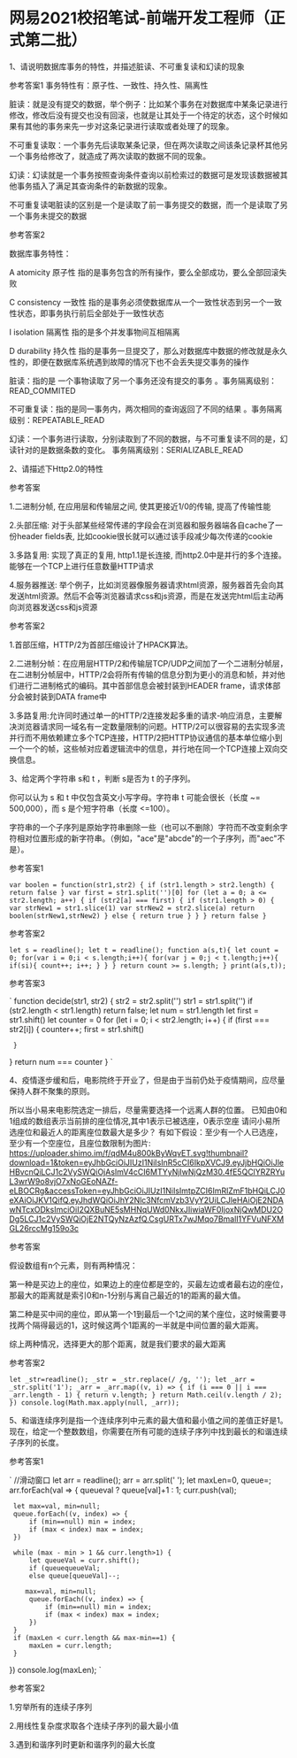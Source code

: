 # 网易2021校招笔试-前端开发工程师（正式第二批）

1、请说明数据库事务的特性，并描述脏读、不可重复读和幻读的现象

 参考答案1
 事务特性有：原子性、一致性、持久性、隔离性

 脏读：就是没有提交的数据，举个例子：比如某个事务在对数据库中某条记录进行修改，修改后没有提交也没有回滚，也就是让其处于一个待定的状态，这个时候如果有其他的事务来先一步对这条记录进行读取或者处理了的现象。

 不可重复读取：一个事务先后读取某条记录，但在两次读取之间该条记录杯其他另一个事务给修改了，就造成了两次读取的数据不同的现象。

 幻读：幻读就是一个事务按照查询条件查询以前检索过的数据可是发现该数据被其他事务插入了满足其查询条件的新数据的现象。

 不可重复读喝脏读的区别是一个是读取了前一事务提交的数据，而一个是读取了另一个事务未提交的数据

 参考答案2

 数据库事务特性：

 A atomicity 原子性 指的是事务包含的所有操作，要么全部成功，要么全部回滚失败

 C consistency 一致性 指的是事务必须使数据库从一个一致性状态到另一个一致性状态，即事务执行前后全部处于一致性状态

 I isolation 隔离性 指的是多个并发事物间互相隔离

 D durability 持久性 指的是事务一旦提交了，那么对数据库中数据的修改就是永久性的，即便在数据库系统遇到故障的情况下也不会丢失提交事务的操作

 脏读：指的是 一个事物读取了另一个事务还没有提交的事务 。事务隔离级别：READ_COMMITED

 不可重复读：指的是同一事务内，两次相同的查询返回了不同的结果 。事务隔离级别：REPEATABLE_READ

 幻读：一个事务进行读取，分别读取到了不同的数据，与不可重复读不同的是，幻读针对的是数据条数的变化。 事务隔离级别：SERIALIZABLE_READ

2、请描述下Http2.0的特性

 参考答案

 1.二进制分帧, 在应用层和传输层之间, 使其更接近1/0的传输, 提高了传输性能

 2.头部压缩: 对于头部某些经常传递的字段会在浏览器和服务器端各自cache了一份header fields表, 比如cookie很长就可以通过该手段减少每次传递的cookie

 3.多路复用: 实现了真正的复用, http1.1是长连接, 而http2.0中是并行的多个连接。能够在一个TCP上进行任意数量HTTP请求

 4.服务器推送: 举个例子，比如浏览器像服务器请求html资源，服务器首先会向其发送html资源。然后不会等浏览器请求css和js资源，而是在发送完html后主动再向浏览器发送css和js资源

 参考答案2

 1.首部压缩，HTTP/2为首部压缩设计了HPACK算法。

 2.二进制分帧：在应用层HTTP/2和传输层TCP/UDP之间加了一个二进制分帧层，在二进制分帧层中，HTTP/2会将所有传输的信息分割为更小的消息和帧，并对他们进行二进制格式的编码。其中首部信息会被封装到HEADER frame，请求体部分会被封装到DATA frame中

 3.多路复用:允许同时通过单一的HTTP/2连接发起多重的请求-响应消息，主要解决浏览器请求同一域名有一定数量限制的问题。HTTP/2可以很容易的去实现多流并行而不用依赖建立多个TCP连接，HTTP/2把HTTP协议通信的基本单位缩小到一个一个的帧，这些帧对应着逻辑流中的信息，并行地在同一个TCP连接上双向交换信息。

3、给定两个字符串 s和 t ，判断 s是否为 t 的子序列。

你可以认为 s 和 t 中仅包含英文小写字母。字符串 t 可能会很长（长度 ~= 500,000），而 s 是个短字符串（长度 <=100）。

字符串的一个子序列是原始字符串删除一些（也可以不删除）字符而不改变剩余字符相对位置形成的新字符串。（例如，"ace"是"abcde"的一个子序列，而"aec"不是）。

 参考答案1

 `
 var boolen = function(str1,str2) {
   if (str1.length > str2.length) {
     return false
   }
   var first = str1.split('')[0]
   for (let a = 0; a <= str2.length; a++) {
     if (str2[a] === first) {
       if (str1.length > 0) {
         var strNew1 = str1.slice(1)
         var strNew2 = str2.slice(a)
         return boolen(strNew1,strNew2)
       } else {
         return true
       }
     }
   }
   return false
 } 
 `



 参考答案2

 `
 let s = readline();
 let t = readline();
 function a(s,t){
     let count = 0;
     for(var i = 0;i < s.length;i++){
         for(var j = 0;j < t.length;j++){
             if(si){
                 count++;
                 i++;
             }
         }
     }
     return count >= s.length;
 }
 print(a(s,t));
 `

 参考答案3

 `
 function decide(str1, str2) {
   str2 = str2.split('')
   str1 = str1.split('')
   if (str2.length < str1.length) return false;
   let num = str1.length
   let first = str1.shift()
   let counter = 0
   for (let i = 0; i < str2.length; i++) {
     if (first === str2[i]) {
       counter++;
       first = str1.shift()

     }
   }
   return num === counter
 }
 `



4、疫情逐步缓和后，电影院终于开业了，但是由于当前仍处于疫情期间，应尽量保持人群不聚集的原则。

所以当小易来电影院选定一排后，尽量需要选择一个远离人群的位置。
已知由0和1组成的数组表示当前排的座位情况,其中1表示已被选座，0表示空座
请问小易所选座位和最近人的距离座位数最大是多少？
有如下假设：至少有一个人已选座，至少有一个空座位，且座位数限制为图片: https://uploader.shimo.im/f/qdM4u800kByWqvET.svg!thumbnail?download=1&token=eyJhbGciOiJIUzI1NiIsInR5cCI6IkpXVCJ9.eyJjbHQiOiJleHBvcnQiLCJ1c2VySWQiOjAsImV4cCI6MTYyNjIwNjQzM30.4fE5QClYRZRYuL3wrW9o8vjO7xNoGEoNAZf-eLBOCRg&accessToken=eyJhbGciOiJIUzI1NiIsImtpZCI6ImRlZmF1bHQiLCJ0eXAiOiJKV1QifQ.eyJhdWQiOiJhY2Nlc3NfcmVzb3VyY2UiLCJleHAiOjE2NDAwNTcxODksImciOiI2QXBuNE5sMHNqUWd0NkxJIiwiaWF0IjoxNjQwMDU2ODg5LCJ1c2VySWQiOjE2NTQyNzAzfQ.CsgURTx7wJMqo7BmalI1YFVuNFXMGL26rccMg159o3c



 参考答案

 假设数组有n个元素，则有两种情况：

 第一种是买边上的座位，如果边上的座位都是空的，买最左边或者最右边的座位，那最大的距离就是索引0和n-1分别与离自己最近的1的距离的最大值。

 第二种是买中间的座位，即从第一个1到最后一个1之间的某个座位，这时候需要寻找两个隔得最远的1，这时候这两个1距离的一半就是中间位置的最大距离。

 综上两种情况，选择更大的那个距离，就是我们要求的最大距离



 参考答案2

 `
 let _str=readline();
 _str = _str.replace(/ /g, '');
 let _arr = _str.split('1');
 _arr = _arr.map((v, i) => {
   if (i === 0 || i === _arr.length - 1) {
     return v.length;
   }
   return Math.ceil(v.length / 2);
 })
 console.log(Math.max.apply(null, _arr));
 `

5、和谐连续序列是指一个连续序列中元素的最大值和最小值之间的差值正好是1。现在，给定一个整数数组，你需要在所有可能的连续子序列中找到最长的和谐连续子序列的长度。

 参考答案1

 `
 //滑动窗口
 let arr = readline();
 arr = arr.split(' ');
 let maxLen=0, queue=;
 arr.forEach(val => {
     queueval ? queue[val]+1 : 1;
     curr.push(val);

     let max=val, min=null;
     queue.forEach((v, index) => {
         if (min==null) min = index;
         if (max < index) max = index; 
     })

     while (max - min > 1 && curr.length>1) {
         let queueVal = curr.shift();
         if (queuequeueVal;
         else queue[queueVal]--;

        max=val, min=null;
         queue.forEach((v, index) => {
             if (min==null) min = index;
             if (max < index) max = index; 
         })
     }
     if (maxLen < curr.length && max-min==1) {
         maxLen = curr.length;
     }
 })
 console.log(maxLen);
 `



 参考答案2

 1.穷举所有的连续子序列

 2.用线性复杂度求取各个连续子序列的最大最小值

 3.遇到和谐序列时更新和谐序列的最大长度
